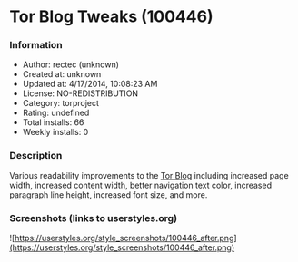 # Tor Blog Tweaks (100446)

### Information
- Author: rectec (unknown)
- Created at: unknown
- Updated at: 4/17/2014, 10:08:23 AM
- License: NO-REDISTRIBUTION
- Category: torproject
- Rating: undefined
- Total installs: 66
- Weekly installs: 0


### Description
Various readability improvements to the <a href="https://blog.torproject.org/">Tor Blog</a> including increased page width, increased content width, better navigation text color, increased paragraph line height, increased font size, and more.


### Screenshots (links to userstyles.org)
![https://userstyles.org/style_screenshots/100446_after.png](https://userstyles.org/style_screenshots/100446_after.png)


